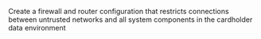 Create a firewall and router configuration that restricts connections between untrusted networks and all system components in the cardholder data environment